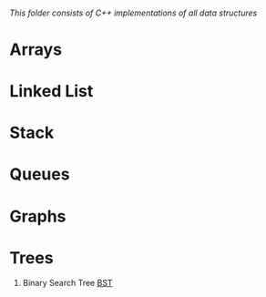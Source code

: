 ###### This folder consists of C++ implementations of all data structures

# Arrays

# Linked List

# Stack

# Queues

# Graphs

# Trees
1. Binary Search Tree [BST]()
